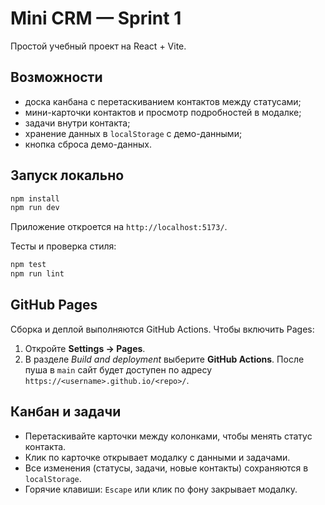 # Mini CRM — Sprint 1

Простой учебный проект на React + Vite.

## Возможности
- доска канбана с перетаскиванием контактов между статусами;
- мини-карточки контактов и просмотр подробностей в модалке;
- задачи внутри контакта;
- хранение данных в `localStorage` с демо-данными;
- кнопка сброса демо-данных.

## Запуск локально
```bash
npm install
npm run dev
```
Приложение откроется на `http://localhost:5173/`.

Тесты и проверка стиля:
```bash
npm test
npm run lint
```

## GitHub Pages
Сборка и деплой выполняются GitHub Actions.
Чтобы включить Pages:
1. Откройте **Settings → Pages**.
2. В разделе *Build and deployment* выберите **GitHub Actions**.
После пуша в `main` сайт будет доступен по адресу
`https://<username>.github.io/<repo>/`.

## Канбан и задачи
- Перетаскивайте карточки между колонками, чтобы менять статус контакта.
- Клик по карточке открывает модалку с данными и задачами.
- Все изменения (статусы, задачи, новые контакты) сохраняются в `localStorage`.
- Горячие клавиши: `Escape` или клик по фону закрывает модалку.

